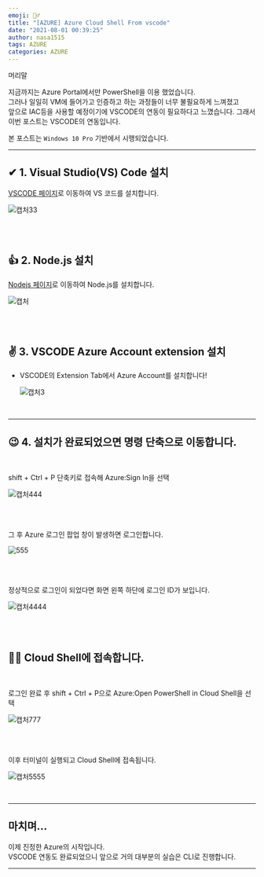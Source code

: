 ```yaml
---
emoji: 🤦‍♂️
title: "[AZURE] Azure Cloud Shell From vscode"
date: "2021-08-01 00:39:25"
author: nasa1515
tags: AZURE
categories: AZURE
---
```



머리말  
  

지금까지는 Azure Portal에서만 PowerShell을 이용 했었습니다.  
그러나 일일히 VM에 들어가고 인증하고 하는 과정들이 너무 불필요하게 느껴졌고  
앞으로 IAC등을 사용할 예정이기에 VSCODE의 연동이 필요하다고 느꼈습니다. 그래서 이번 포스트는 VSCODE의 연동입니다.  


본 포스트는 ``Windows 10 Pro`` 기반에서 시행되었습니다.
 
---


## ✔ 1. Visual Studio(VS) Code 설치



[VSCODE 페이지](https://code.visualstudio.com/download)로 이동하여 VS 코드를 설치합니다.

![캡처33](https://user-images.githubusercontent.com/69498804/107454972-52e37380-6b91-11eb-9bed-ca4ccdc70e9c.JPG)


<br/>
<br/>


## 👍 2. Node.js 설치


[Nodejs 페이지](https://nodejs.org/en/)로 이동하여 Node.js를 설치합니다.

![캡처](https://user-images.githubusercontent.com/69498804/107476689-b2ee1000-6bb9-11eb-96c5-35c821aab95f.JPG)


<br/>
<br/>

## ✌ 3. VSCODE Azure Account extension 설치

* VSCODE의 Extension Tab에서 Azure Account를 설치합니다!

    ![캡처3](https://user-images.githubusercontent.com/69498804/107476968-3f98ce00-6bba-11eb-89a1-62c4f9f51d5a.JPG)


<br/>


---

## 😉 4. 설치가 완료되었으면 명령 단축으로 이동합니다.  


<br>

shift + Ctrl + P 단축키로 접속해 Azure:Sign In을 선택

![캡처444](https://user-images.githubusercontent.com/69498804/107477160-9d2d1a80-6bba-11eb-891a-7ea787f34218.JPG)


<br>
<br>

그 후 Azure 로그인 팝업 창이 발생하면 로그인합니다.

![555](https://user-images.githubusercontent.com/69498804/107477294-d6658a80-6bba-11eb-9ce7-41b4f80949b4.JPG)


<br>
<br>

정상적으로 로그인이 되었다면 화면 왼쪽 하단에 로그인 ID가 보입니다.

![캡처4444](https://user-images.githubusercontent.com/69498804/107477389-feed8480-6bba-11eb-9f97-ecb0e49b55c0.JPG)


<br/>
<br>

## 🐱‍🏍 Cloud Shell에 접속합니다.

<br>

로그인 완료 후 shift + Ctrl + P으로 Azure:Open PowerShell in Cloud Shell을 선택

![캡처777](https://user-images.githubusercontent.com/69498804/107477565-4b38c480-6bbb-11eb-9c77-18e53bbde690.JPG)


<br/>
<br>

이후 터미널이 실행되고 Cloud Shell에 접속됩니다.

![캡처5555](https://user-images.githubusercontent.com/69498804/107477612-673c6600-6bbb-11eb-9045-49d9f19764b4.JPG)


<br/>

---

## 마치며…  


이제 진정한 Azure의 시작입니다.  
VSCODE 연동도 완료되었으니 앞으로 거의 대부분의 실습은 CLI로 진행합니다.  


---

```toc
```